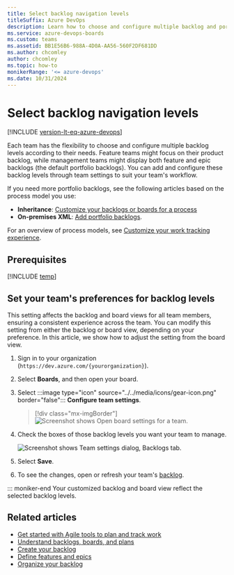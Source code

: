 ```yaml
---
title: Select backlog navigation levels
titleSuffix: Azure DevOps
description: Learn how to choose and configure multiple backlog and portfolio backlog levels for your team in Azure DevOps to suit your workflow.
ms.service: azure-devops-boards
ms.custom: teams
ms.assetid: BB1E56B6-988A-4D0A-AA56-560F2DF681DD  
ms.author: chcomley
author: chcomley
ms.topic: how-to
monikerRange: '<= azure-devops'
ms.date: 10/31/2024
---
```


# Select backlog navigation levels

[!INCLUDE [version-lt-eq-azure-devops](../../includes/version-lt-eq-azure-devops.md)]  

Each team has the flexibility to choose and configure multiple backlog levels according to their needs. Feature teams might focus on their product backlog, while management teams might display both feature and epic backlogs (the default portfolio backlogs). You can add and configure these backlog levels through team settings to suit your team's workflow.

If you need more portfolio backlogs, see the following articles based on the process model you use: 
- **Inheritance**: [Customize your backlogs or boards for a process](work/customize-process-backlogs-boards.md)  
- **On-premises XML**: [Add portfolio backlogs](../../reference/add-portfolio-backlogs.md).

For an overview of process models, see [Customize your work tracking experience](../../reference/customize-work.md).

## Prerequisites

[!INCLUDE [temp](includes/prerequisites-team-settings.md)]

<a id="activate-backlogs"></a>

## Set your team's preferences for backlog levels

This setting affects the backlog and board views for all team members, ensuring a consistent experience across the team. You can modify this setting from either the backlog or board view, depending on your preference. In this article, we show how to adjust the setting from the board view.

1. Sign in to your organization (```https://dev.azure.com/{yourorganization}```).
2. Select **Boards**, and then open your board.

3. Select :::image type="icon" source="../../media/icons/gear-icon.png" border="false"::: **Configure team settings**.

	> [!div class="mx-imgBorder"]
	> ![Screenshot shows Open board settings for a team.](media/configure-team/open-board-settings.png)  

4. Check the boxes of those backlog levels you want your team to manage. 

	![Screenshot shows Team settings dialog, Backlogs tab.](media/select-nav-backlog-levels-config-ts.png)  

5. Select **Save**.  

6. To see the changes, open or refresh your team's [backlog](../../boards/backlogs/create-your-backlog.md). 

::: moniker-end
   Your customized backlog and board view reflect the selected backlog levels.

## Related articles

- [Get started with Agile tools to plan and track work](../../boards/get-started/what-is-azure-boards.md)
- [Understand backlogs, boards, and plans](../../boards/backlogs/backlogs-boards-plans.md)
- [Create your backlog](../../boards/backlogs/create-your-backlog.md)
- [Define features and epics](../../boards/backlogs/define-features-epics.md)
- [Organize your backlog](../../boards/backlogs/organize-backlog.md)
